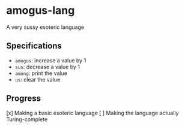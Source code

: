 # amogus-lang
A very sussy esoteric language
## Specifications
* `amogus`: increase a value by 1
* `sus`: decrease a value by 1
* `among`: print the value
* `us`: clear the value
## Progress
[x] Making a basic esoteric language
[ ] Making the language actually Turing-complete
